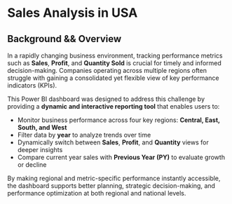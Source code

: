 # Sales Analysis in USA 


## Background && Overview 

In a rapidly changing business environment, tracking performance metrics such as **Sales**, **Profit**, and **Quantity Sold** is crucial for timely and informed decision-making. Companies operating across multiple regions often struggle with gaining a consolidated yet flexible view of key performance indicators (KPIs).

This Power BI dashboard was designed to address this challenge by providing a **dynamic and interactive reporting tool** that enables users to:

- Monitor business performance across four key regions: **Central, East, South, and West**
- Filter data by **year** to analyze trends over time
- Dynamically switch between **Sales**, **Profit**, and **Quantity** views for deeper insights
- Compare current year sales with **Previous Year (PY)** to evaluate growth or decline

By making regional and metric-specific performance instantly accessible, the dashboard supports better planning, strategic decision-making, and performance optimization at both regional and national levels.
